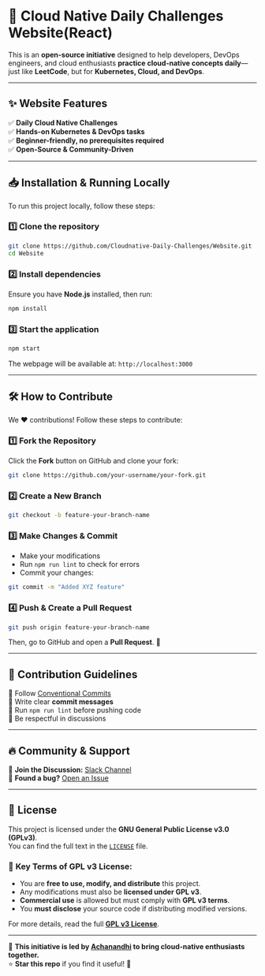 # 🚀 Cloud Native Daily Challenges Website(React)

This is an **open-source initiative** designed to help developers, DevOps engineers, and cloud enthusiasts **practice cloud-native concepts daily**—just like **LeetCode**, but for **Kubernetes, Cloud, and DevOps**.  

---

## ✨ Website Features

✅ **Daily Cloud Native Challenges**  
✅ **Hands-on Kubernetes & DevOps tasks**  
✅ **Beginner-friendly, no prerequisites required**  
✅ **Open-Source & Community-Driven**  

---

## 📥 Installation & Running Locally

To run this project locally, follow these steps:

### 1️⃣ Clone the repository  
```sh
git clone https://github.com/Cloudnative-Daily-Challenges/Website.git
cd Website
```

### 2️⃣ Install dependencies  
Ensure you have **Node.js** installed, then run:
```sh
npm install
```

### 3️⃣ Start the application  
```sh
npm start
```
The webpage will be available at: `http://localhost:3000`

---

## 🛠️ **How to Contribute**

We ❤️ contributions! Follow these steps to contribute:  

### 1️⃣ Fork the Repository  
Click the **Fork** button on GitHub and clone your fork:  
```sh
git clone https://github.com/your-username/your-fork.git
```
  
### 2️⃣ Create a New Branch  
```sh
git checkout -b feature-your-branch-name
```

### 3️⃣ Make Changes & Commit  
- Make your modifications  
- Run `npm run lint` to check for errors  
- Commit your changes:  
```sh
git commit -m "Added XYZ feature"
```

### 4️⃣ Push & Create a Pull Request  
```sh
git push origin feature-your-branch-name
```
Then, go to GitHub and open a **Pull Request**. 🎉

---

## 📜 **Contribution Guidelines**  

🔹 Follow [Conventional Commits](https://www.conventionalcommits.org/)  
🔹 Write clear **commit messages**  
🔹 Run `npm run lint` before pushing code  
🔹 Be respectful in discussions  

---

## 🔥 **Community & Support**  

💬 **Join the Discussion:** [Slack Channel](https://join.slack.com/t/leetcodeforcl-oag1351/shared_invite/zt-32h2bqz7r-QTpx6YgKGTHDTJnOqHImIA)  
🐛 **Found a bug?** [Open an Issue](https://github.com/Cloudnative-Daily-Challenges/Website/issues)  


---

## 📄 **License**

This project is licensed under the **GNU General Public License v3.0 (GPLv3)**.  
You can find the full text in the [`LICENSE`](LICENSE) file.  

### 🛑 **Key Terms of GPL v3 License:**  
- You are **free to use, modify, and distribute** this project.  
- Any modifications must also be **licensed under GPL v3**.  
- **Commercial use** is allowed but must comply with **GPL v3 terms**.  
- You **must disclose** your source code if distributing modified versions.  

For more details, read the full **[GPL v3 License](https://www.gnu.org/licenses/gpl-3.0.en.html)**.  

---

🚀 **This initiative is led by [Achanandhi](https://github.com/Achanandhi-M) to bring cloud-native enthusiasts together.**  
⭐ **Star this repo** if you find it useful! 🎉
